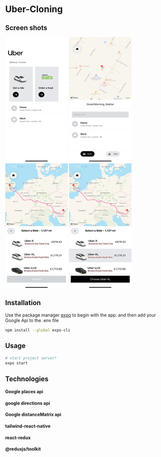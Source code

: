 # Uber-Cloning

## Screen shots

<img src="https://raw.githubusercontent.com/MahmoudMattar/uber-clone-yt/master/assets/screenShots/3.jpg"  width="200" height="400"/>
<img src="https://raw.githubusercontent.com/MahmoudMattar/uber-clone-yt/master/assets/screenShots/2.jpg" width="200" height="400"/>
<img src="https://raw.githubusercontent.com/MahmoudMattar/uber-clone-yt/master/assets/screenShots/1.jpg" width="200" height="400"/>
<img src="https://raw.githubusercontent.com/MahmoudMattar/uber-clone-yt/master/assets/screenShots/4.jpg" width="200" height="400"/>

<!-- ![Home](https://i.ibb.co/HFVnZJ3/3.jpg) -->
<!-- ![eCommerce](https://i.ibb.co/dPvztfN/1.jpg) -->
<!-- ![eCommerce](https://i.ibb.co/KN57y76/2.jpg) -->
<!-- ![eCommerce](https://i.ibb.co/WWKyQVG/4.jpg) -->

## Installation

Use the package manager [expo](https://expo.dev/) to begin with the app.
and then add your Google Api to the .env file

```bash
npm install --global expo-cli
```

## Usage

```bash
# start project server*
expo start
```

## Technologies

#### Google places api

#### google directions api

#### Google distanceMatrix api

#### tailwind-react-native

#### react-redux

#### @reduxjs/toolkit
